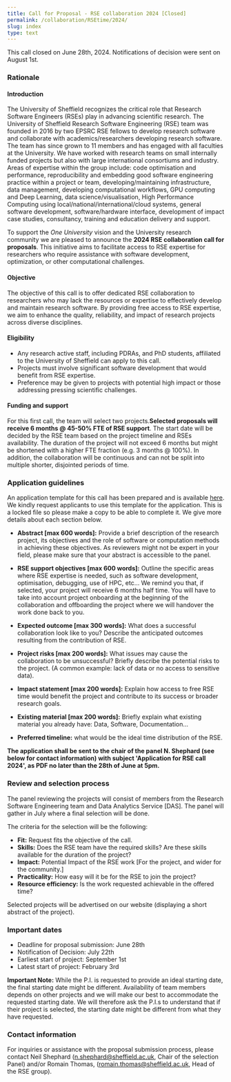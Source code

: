 ```yaml
---
title: Call for Proposal - RSE collaboration 2024 [Closed]
permalink: /collaboration/RSEtime/2024/
slug: index
type: text
---
```


<div class="alert alert-danger" role="alert">This call closed on June 28th, 2024. Notifications of decision were sent on August 1st.</div>

### Rationale

#### Introduction

The University of Sheffield recognizes the critical role that Research Software Engineers (RSEs) play in advancing scientific research. The University of Sheffield Research Software Engineering (RSE) team was founded in 2016 by two EPSRC RSE fellows to develop research software and collaborate with academics/researchers developing research software. The team has since grown to 11 members and has engaged with all faculties at the University.  We have worked with research teams on small internally funded projects but also with large international consortiums and industry. Areas of expertise within the group include: code optimisation and performance, reproducibility and embedding good software engineering practice within a project or team, developing/maintaining infrastructure, data management, developing computational workflows, GPU computing and Deep Learning, data science/visualisation, High Performance Computing using local/national/international/cloud systems, general software development, software/hardware interface, development of impact case studies, consultancy, training and education delivery and support.

To support the *One University* vision and the University research community we are pleased to announce the **2024 RSE collaboration call for proposals**. This initiative aims to facilitate access to RSE expertise for researchers who require assistance with software development, optimization, or other computational challenges.

#### Objective

The objective of this call is to offer dedicated RSE collaboration to researchers who may lack the resources or expertise to effectively develop and maintain research software. By providing free access to RSE expertise, we aim to enhance the quality, reliability, and impact of research projects across diverse disciplines.

#### Eligibility

- Any research active staff, including PDRAs, and PhD students, affiliated to the University of Sheffield can apply to this call.
- Projects must involve significant software development that would benefit from RSE expertise.
- Preference may be given to projects with potential high impact or those addressing pressing scientific challenges.

#### Funding and support

For this first call, the team will select two projects.**Selected proposals will receive 6 months @ 45-50% FTE of RSE support**. The start date will be decided by the RSE team based on the project timeline and RSEs availability. The duration of the project will not exceed 6 months but might be shortened with a higher FTE fraction (e.g. 3 months @ 100%). In addition, the collaboration will be continuous and can not be split into multiple shorter, disjointed periods of time.

### Application guidelines

An application template for this call has been prepared and is available [here](https://docs.google.com/document/d/1yzqS8gS-iCQ4HgM3dBcYEfYsS9E1Zm28CguZrTMl22M/edit?usp=sharing). We kindly request applicants to use this template for the application. This is a locked file so please make a copy to be able to complete it. We give more details about each section below.

- **Abstract [max 600 words]:** Provide a brief description of the research project, its objectives and the role of software or computation methods in achieving these objectives. As reviewers might not be expert in your field, please make sure that your abstract is accessible to the panel.

- **RSE support objectives [max 600 words]:** Outline the specific areas where RSE expertise is needed, such as software development, optimisation, debugging, use of HPC, etc… We remind you that, if selected, your project will receive 6 months half time. You will have to take into account project onboarding at the beginning of the collaboration and offboarding the project where we will handover the work done back to you.

- **Expected outcome [max 300 words]:** What does a successful collaboration look like to you? Describe the anticipated outcomes resulting from the contribution of RSE.

- **Project risks [max 200 words]:** What issues may cause the collaboration to be unsuccessful? Briefly describe the potential risks to the project. (A common example: lack of data or no access to sensitive data).

- **Impact statement [max 200 words]:** Explain how access to free RSE time would benefit the project and contribute to its success or broader research goals.

- **Existing material [max 200 words]:** Briefly explain what existing material you already have: Data, Software, Documentation…

- **Preferred timeline:** what would be the ideal time distribution of the RSE.

**The application shall be sent to the chair of the panel N. Shephard (see below for contact information) with subject 'Application for RSE call 2024', as PDF no later than the 28th of June at 5pm.**

### Review and selection process

The panel reviewing the projects will consist of members from the Research Software Engineering team and Data Analytics Service [DAS]. The panel will gather in July where a final selection will be done.

The criteria for the selection will be the following:

- **Fit:** Request fits the objective of the call.
- **Skills:** Does the RSE team have the required skills? Are these skills available for the duration of the project?
- **Impact:** Potential Impact of the RSE work [For the project, and wider for the community.]
- **Practicality:** How easy will it be for the RSE to join the project?
- **Resource efficiency:** Is the work requested achievable in the offered time?

Selected projects will be advertised on our website (displaying a short abstract of the project).

### Important dates

- Deadline for proposal submission: June 28th
- Notification of Decision: July 22th
- Earliest start of project: September 1st
- Latest start of project: February 3rd

**Important Note:** While the P.I. is requested to provide an ideal starting date, the final starting date might be different. Availability of team members depends on other projects and we will make our best to accommodate the requested starting date. We will therefore ask the P.I.s to understand that if their project is selected, the starting date might be different from what they have requested.

### Contact information

For inquiries or assistance with the proposal submission process, please contact Neil Shephard ([n.shephard@sheffield.ac.uk](mailto:n.shephard@sheffield.ac.uk), Chair of the selection Panel) and/or Romain Thomas, ([romain.thomas@sheffield.ac.uk](mailto:romain.thomas@sheffield.ac.uk), Head of the RSE group).
